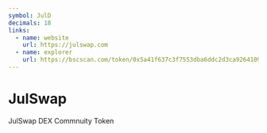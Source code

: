 ```yaml
---
symbol: JulD
decimals: 18
links:
  - name: website
    url: https://julswap.com
  - name: explorer
    url: https://bscscan.com/token/0x5a41f637c3f7553dba6ddc2d3ca92641096577ea
---
```


# JulSwap

JulSwap DEX Commnuity Token
